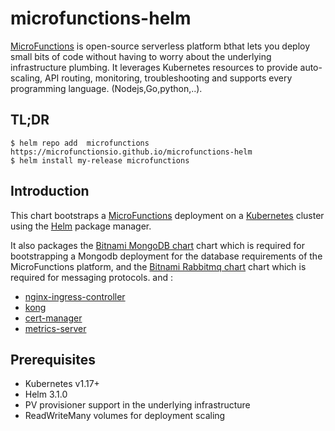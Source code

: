 # microfunctions-helm

[MicroFunctions](https://microFunctions.io/)  is open-source serverless platform bthat lets you deploy small bits of code without having to worry about the underlying infrastructure plumbing. It leverages Kubernetes  resources to provide auto-scaling, API routing, monitoring, troubleshooting and supports every programming language. (Nodejs,Go,python,..).

## TL;DR

```console
$ helm repo add  microfunctions https://microfunctionsio.github.io/microfunctions-helm
$ helm install my-release microfunctions
```

## Introduction

This chart bootstraps a [MicroFunctions](https://microFunctions.io/) deployment on a [Kubernetes](http://kubernetes.io) cluster using the [Helm](https://helm.sh) package manager.

It also packages the [Bitnami MongoDB chart](https://github.com/bitnami/charts/tree/master/bitnami/mongodb)  chart which is required for bootstrapping a Mongodb deployment for the database requirements of the MicroFunctions platform,
and the [Bitnami Rabbitmq chart](https://github.com/bitnami/charts/tree/master/bitnami/rabbitmq) chart which is required  for messaging protocols.
and :
- [nginx-ingress-controller](https://kubernetes.github.io/ingress-nginx)  
- [kong](https://konghq.com/solutions/kubernetes-ingress/)
- [cert-manager](https://cert-manager.io/docs/)
- [metrics-server](https://github.com/kubernetes-sigs/metrics-server)

## Prerequisites

- Kubernetes v1.17+
- Helm 3.1.0
- PV provisioner support in the underlying infrastructure
- ReadWriteMany volumes for deployment scaling
